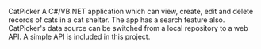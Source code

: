 CatPicker
A C#/VB.NET application which can view, create, edit and delete records of cats in a cat shelter. The app has a search feature also.
CatPicker's data source can be switched from a local repository to a web API. A simple API is included in this project.
